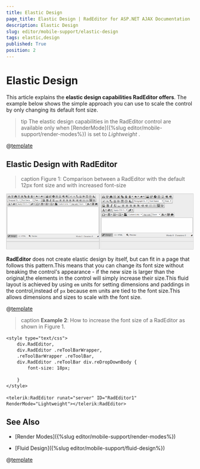 ```yaml
---
title: Elastic Design
page_title: Elastic Design | RadEditor for ASP.NET AJAX Documentation
description: Elastic Design
slug: editor/mobile-support/elastic-design
tags: elastic,design
published: True
position: 2
---
```


# Elastic Design

This article explains the **elastic design capabilities RadEditor offers**.	The example below shows the simple approach you can use to scale the control by only changing its default font size.

>tip The elastic design capabilities in the RadEditor control are available only when [RenderMode]({%slug editor/mobile-support/render-modes%}) is set to *Lightweight* .

@[template](/_templates/common/render-mode.md#resp-design-desc "slug-el: no, slug-fl: editor/mobile-support/fluid-design")

## Elastic Design with RadEditor

>caption Figure 1: Comparison between a RadEditor with the default 12px font size and with increased font-size

![editor-elastic-design](images/editor-elastic-design.png)

**RadEditor** does not create elastic design by itself, but can fit in a page that follows this pattern.This means that you can change its font size without breaking the control's appearance - if the new size is larger than the original,the elements in the control will simply increase their size.This fluid layout is achieved by using `em` units for setting dimensions and paddings in the control,instead of `px` because em units are tied to the font size.This allows dimensions and sizes to scale with the font size.

@[template](/_templates/common/font-size-notes.md#note-and-example "control: RadEditor")

>caption **Example 2**: How to increase the font size of a RadEditor as shown in Figure 1.

````ASP.NET
<style type="text/css">
	div.RadEditor,
	div.RadEditor .reToolBarWrapper,
	.reToolBarWrapper .reToolBar,
	div.RadEditor .reToolBar div.reDropDownBody {
	    font-size: 18px;
	
	}
</style>

<telerik:RadEditor runat="server" ID="RadEditor1" RenderMode="Lightweight"></telerik:RadEditor>
````

## See Also

 * [Render Modes]({%slug editor/mobile-support/render-modes%})

 * [Fluid Design]({%slug editor/mobile-support/fluid-design%})

@[template](/_templates/common/font-size-notes.md#related-resources)